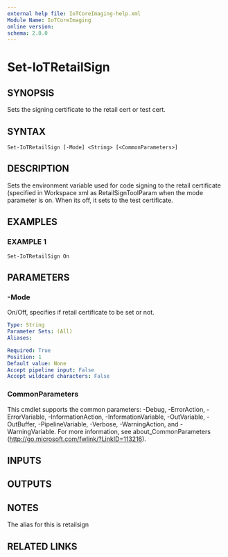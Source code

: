 ```yaml
---
external help file: IoTCoreImaging-help.xml
Module Name: IoTCoreImaging
online version:
schema: 2.0.0
---
```


# Set-IoTRetailSign

## SYNOPSIS
Sets the signing certificate to the retail cert or test cert.

## SYNTAX

```
Set-IoTRetailSign [-Mode] <String> [<CommonParameters>]
```

## DESCRIPTION
Sets the environment variable used for code signing to the retail certificate (specified in Workspace xml as RetailSignToolParam when the mode parameter is on.
When its off, it sets to the test certificate.

## EXAMPLES

### EXAMPLE 1
```
Set-IoTRetailSign On
```

## PARAMETERS

### -Mode
On/Off, specifies if retail certificate to be set or not.

```yaml
Type: String
Parameter Sets: (All)
Aliases:

Required: True
Position: 1
Default value: None
Accept pipeline input: False
Accept wildcard characters: False
```

### CommonParameters
This cmdlet supports the common parameters: -Debug, -ErrorAction, -ErrorVariable, -InformationAction, -InformationVariable, -OutVariable, -OutBuffer, -PipelineVariable, -Verbose, -WarningAction, and -WarningVariable. For more information, see about_CommonParameters (http://go.microsoft.com/fwlink/?LinkID=113216).

## INPUTS

## OUTPUTS

## NOTES
The alias for this is retailsign

## RELATED LINKS
